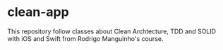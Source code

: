 # clean-app
This repository follow classes about Clean Archtecture, TDD and SOLID with iOS and Swift from Rodrigo Manguinho's course.


